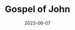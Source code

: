 ---
title: "Gospel of John"
cc-type: hashtag
date: 2023-06-07
hashtag: "gospel-of-john"
tags:
  - Book of the Bible
  - New Testament
  - Bible
---